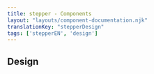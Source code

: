 ```yaml
---
title: stepper - Components
layout: "layouts/component-documentation.njk"
translationKey: "stepperDesign"
tags: ['stepperEN', 'design']
---
```


## Design